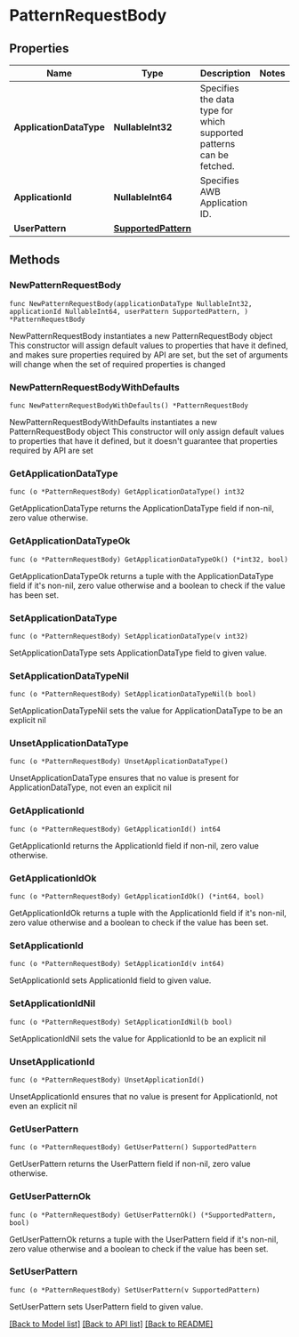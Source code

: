 # PatternRequestBody

## Properties

Name | Type | Description | Notes
------------ | ------------- | ------------- | -------------
**ApplicationDataType** | **NullableInt32** | Specifies the data type for which supported patterns can be fetched. | 
**ApplicationId** | **NullableInt64** | Specifies AWB Application ID. | 
**UserPattern** | [**SupportedPattern**](SupportedPattern.md) |  | 

## Methods

### NewPatternRequestBody

`func NewPatternRequestBody(applicationDataType NullableInt32, applicationId NullableInt64, userPattern SupportedPattern, ) *PatternRequestBody`

NewPatternRequestBody instantiates a new PatternRequestBody object
This constructor will assign default values to properties that have it defined,
and makes sure properties required by API are set, but the set of arguments
will change when the set of required properties is changed

### NewPatternRequestBodyWithDefaults

`func NewPatternRequestBodyWithDefaults() *PatternRequestBody`

NewPatternRequestBodyWithDefaults instantiates a new PatternRequestBody object
This constructor will only assign default values to properties that have it defined,
but it doesn't guarantee that properties required by API are set

### GetApplicationDataType

`func (o *PatternRequestBody) GetApplicationDataType() int32`

GetApplicationDataType returns the ApplicationDataType field if non-nil, zero value otherwise.

### GetApplicationDataTypeOk

`func (o *PatternRequestBody) GetApplicationDataTypeOk() (*int32, bool)`

GetApplicationDataTypeOk returns a tuple with the ApplicationDataType field if it's non-nil, zero value otherwise
and a boolean to check if the value has been set.

### SetApplicationDataType

`func (o *PatternRequestBody) SetApplicationDataType(v int32)`

SetApplicationDataType sets ApplicationDataType field to given value.


### SetApplicationDataTypeNil

`func (o *PatternRequestBody) SetApplicationDataTypeNil(b bool)`

 SetApplicationDataTypeNil sets the value for ApplicationDataType to be an explicit nil

### UnsetApplicationDataType
`func (o *PatternRequestBody) UnsetApplicationDataType()`

UnsetApplicationDataType ensures that no value is present for ApplicationDataType, not even an explicit nil
### GetApplicationId

`func (o *PatternRequestBody) GetApplicationId() int64`

GetApplicationId returns the ApplicationId field if non-nil, zero value otherwise.

### GetApplicationIdOk

`func (o *PatternRequestBody) GetApplicationIdOk() (*int64, bool)`

GetApplicationIdOk returns a tuple with the ApplicationId field if it's non-nil, zero value otherwise
and a boolean to check if the value has been set.

### SetApplicationId

`func (o *PatternRequestBody) SetApplicationId(v int64)`

SetApplicationId sets ApplicationId field to given value.


### SetApplicationIdNil

`func (o *PatternRequestBody) SetApplicationIdNil(b bool)`

 SetApplicationIdNil sets the value for ApplicationId to be an explicit nil

### UnsetApplicationId
`func (o *PatternRequestBody) UnsetApplicationId()`

UnsetApplicationId ensures that no value is present for ApplicationId, not even an explicit nil
### GetUserPattern

`func (o *PatternRequestBody) GetUserPattern() SupportedPattern`

GetUserPattern returns the UserPattern field if non-nil, zero value otherwise.

### GetUserPatternOk

`func (o *PatternRequestBody) GetUserPatternOk() (*SupportedPattern, bool)`

GetUserPatternOk returns a tuple with the UserPattern field if it's non-nil, zero value otherwise
and a boolean to check if the value has been set.

### SetUserPattern

`func (o *PatternRequestBody) SetUserPattern(v SupportedPattern)`

SetUserPattern sets UserPattern field to given value.



[[Back to Model list]](../README.md#documentation-for-models) [[Back to API list]](../README.md#documentation-for-api-endpoints) [[Back to README]](../README.md)


